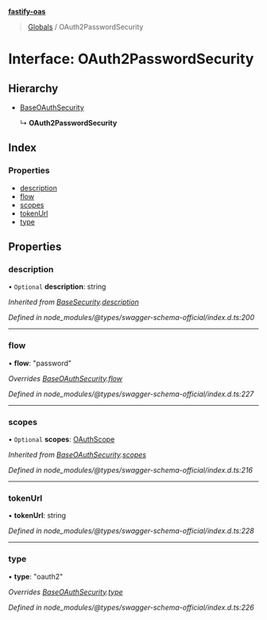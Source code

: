 **[fastify-oas](../README.md)**

> [Globals](../README.md) / OAuth2PasswordSecurity

# Interface: OAuth2PasswordSecurity

## Hierarchy

* [BaseOAuthSecurity](baseoauthsecurity.md)

  ↳ **OAuth2PasswordSecurity**

## Index

### Properties

* [description](oauth2passwordsecurity.md#description)
* [flow](oauth2passwordsecurity.md#flow)
* [scopes](oauth2passwordsecurity.md#scopes)
* [tokenUrl](oauth2passwordsecurity.md#tokenurl)
* [type](oauth2passwordsecurity.md#type)

## Properties

### description

• `Optional` **description**: string

*Inherited from [BaseSecurity](basesecurity.md).[description](basesecurity.md#description)*

*Defined in node_modules/@types/swagger-schema-official/index.d.ts:200*

___

### flow

•  **flow**: \"password\"

*Overrides [BaseOAuthSecurity](baseoauthsecurity.md).[flow](baseoauthsecurity.md#flow)*

*Defined in node_modules/@types/swagger-schema-official/index.d.ts:227*

___

### scopes

• `Optional` **scopes**: [OAuthScope](oauthscope.md)

*Inherited from [BaseOAuthSecurity](baseoauthsecurity.md).[scopes](baseoauthsecurity.md#scopes)*

*Defined in node_modules/@types/swagger-schema-official/index.d.ts:216*

___

### tokenUrl

•  **tokenUrl**: string

*Defined in node_modules/@types/swagger-schema-official/index.d.ts:228*

___

### type

•  **type**: \"oauth2\"

*Overrides [BaseOAuthSecurity](baseoauthsecurity.md).[type](baseoauthsecurity.md#type)*

*Defined in node_modules/@types/swagger-schema-official/index.d.ts:226*
